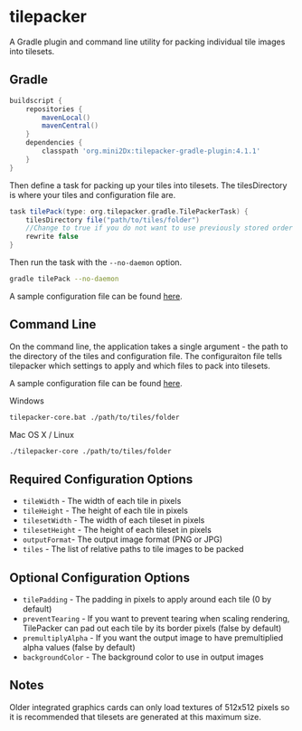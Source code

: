 tilepacker
==========

A Gradle plugin and command line utility for packing individual tile images into tilesets.

Gradle
---------

```gradle
buildscript {
    repositories {
		mavenLocal()
        mavenCentral()
    }
    dependencies {
		classpath 'org.mini2Dx:tilepacker-gradle-plugin:4.1.1'
    }
}
```

Then define a task for packing up your tiles into tilesets. The tilesDirectory is where your tiles and configuration file are.

```gradle
task tilePack(type: org.tilepacker.gradle.TilePackerTask) {
	tilesDirectory file("path/to/tiles/folder")
	//Change to true if you do not want to use previously stored order of tiles
	rewrite false
}
```

Then run the task with the ```--no-daemon``` option.

```bash
gradle tilePack --no-daemon
```

A sample configuration file can be found [here](https://raw.githubusercontent.com/tomcashman/tilepacker/master/config.sample.xml).

Command Line
---------
On the command line, the application takes a single argument - the path to the directory of the tiles and configuration file. The configuraiton file tells tilepacker which settings to apply and which files to pack into tilesets.

A sample configuration file can be found [here](https://raw.githubusercontent.com/tomcashman/tilepacker/master/config.sample.xml).

Windows

```bash
tilepacker-core.bat ./path/to/tiles/folder
```

Mac OS X / Linux

```bash
./tilepacker-core ./path/to/tiles/folder
```


Required Configuration Options
---------
 * ```tileWidth``` - The width of each tile in pixels
 * ```tileHeight``` - The height of each tile in pixels
 * ```tilesetWidth``` - The width of each tileset in pixels
 * ```tilesetHeight``` - The height of each tileset in pixels
 * ```outputFormat```- The output image format (PNG or JPG)
 * ```tiles``` - The list of relative paths to tile images to be packed
 
Optional Configuration Options
---------
 * ```tilePadding``` - The padding in pixels to apply around each tile (0 by default)
 * ```preventTearing``` - If you want to prevent tearing when scaling rendering, TilePacker can pad out each tile by its border pixels (false by default)
  * ```premultiplyAlpha``` - If you want the output image to have premultiplied alpha values (false by default)
   * ```backgroundColor``` - The background color to use in output images

Notes
---------
Older integrated graphics cards can only load textures of 512x512 pixels so it is recommended that tilesets are generated at this maximum size.